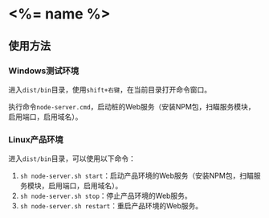 # <%= name %> #

## 使用方法 ##

### Windows测试环境 ###

进入`dist/bin`目录，使用`shift+右键`，在当前目录打开命令窗口。

执行命令`node-server.cmd`，启动桩的Web服务（安装NPM包，扫瞄服务模块，启用端口，启用域名）。

### Linux产品环境 ###

进入`dist/bin`目录，可以使用以下命令：

1. `sh node-server.sh start`：启动产品环境的Web服务（安装NPM包，扫瞄服务模块，启用端口，启用域名）。
2. `sh node-server.sh stop`：停止产品环境的Web服务。
3. `sh node-server.sh restart`：重启产品环境的Web服务。
